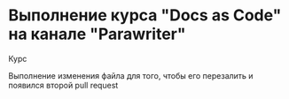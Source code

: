 # Выполнение курса "Docs as Code" на канале "Parawriter"

Курс

Выполнение изменения файла для того, чтобы его перезалить и появился второй pull request
